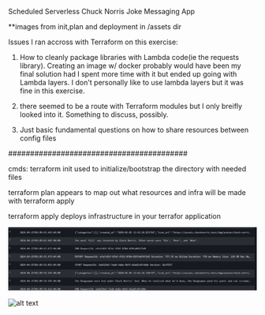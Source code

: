 Scheduled Serverless Chuck Norris Joke Messaging App

**images from init,plan and deployment in /assets dir 

Issues I ran accross with Terraform on this exercise:
1) How to cleanly package libraries with Lambda code(ie the requests library).  Creating an image w/ docker probably would have been my final solution had I spent more time with it but ended up going with Lambda layers. I don't personally like to use lambda layers but it was fine in this exercise.

2) there seemed to be a route with Terraform modules but I only  breifly looked into it. Something to discuss, possibly.


3) Just basic fundamental questions on how to share resources between config files



#########################################

cmds:
terraform init
used to initialize/bootstrap the directory with needed files


terraform plan
appears to map out what resources and infra will be made with terraform apply

terraform apply
deploys infrastructure in your terrafor application


![alt text](image.png)


![alt text](image-1.png)